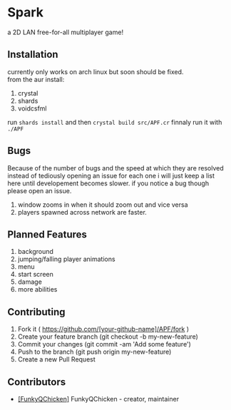 # Spark

a 2D LAN free-for-all multiplayer game!

## Installation

currently only works on arch linux but soon should be fixed.  
from the aur install:
1. crystal 
2. shards
3. voidcsfml
  
run `shards install`
and then `crystal build src/APF.cr`
finnaly run it with `./APF`

## Bugs
Because of the number of bugs and the speed at which they are resolved  
instead of tediously opening an issue for each one i will just keep a list  
here until developement becomes slower. if you notice a bug though  
please open an issue.
1. window zooms in when it should zoom out and vice versa  
2. players spawned across network are faster.

## Planned Features  
1. background
2. jumping/falling player animations
3. menu
4. start screen
5. damage
6. more abilities

## Contributing

1. Fork it ( https://github.com/[your-github-name]/APF/fork )
2. Create your feature branch (git checkout -b my-new-feature)
3. Commit your changes (git commit -am 'Add some feature')
4. Push to the branch (git push origin my-new-feature)
5. Create a new Pull Request

## Contributors

- [[FunkyQChicken]](https://github.com/[FunkyQChicken]) FunkyQChicken - creator, maintainer
